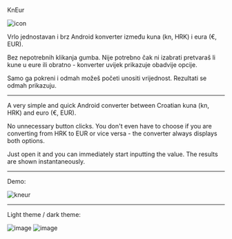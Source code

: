 KnEur

![icon](https://github.com/rstulic/kneur/assets/160012889/de956a4c-925b-44cb-9fe7-2b58877c04b0)


Vrlo jednostavan i brz Android konverter između kuna (kn, HRK) i eura (€, EUR).

Bez nepotrebnih klikanja gumba. Nije potrebno čak ni izabrati pretvaraš li kune u eure ili obratno - konverter uvijek prikazuje obadvije opcije.

Samo ga pokreni i odmah možeš početi unositi vrijednost. Rezultati se odmah prikazuju.

---

A very simple and quick Android converter between Croatian kuna (kn, HRK) and euro (€, EUR).

No unnecessary button clicks. You don't even have to choose if you are converting from HRK to EUR or vice versa - the converter always displays both options.

Just open it and you can immediately start inputting the value. The results are shown instantaneously.

---

Demo:

![kneur](https://github.com/rstulic/kneur/assets/160012889/935fd80c-0f2e-4908-9beb-8531807fa77d)

---

Light theme / dark theme:

![image](https://github.com/rstulic/kneur/assets/160012889/655b6e6c-2bdc-46b8-bfb5-5afb8ec8ea6c) ![image](https://github.com/rstulic/kneur/assets/160012889/be810cc5-3363-498f-9a03-6c46f565bfbd)



